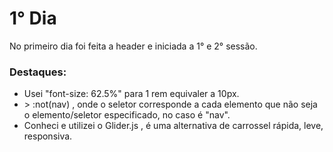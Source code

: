 <h1>1° Dia</h1>
<p>No primeiro dia foi feita a header e iniciada a 1° e 2° sessão.</p>
<h3> Destaques: </h3>
<ul> 
  <li>Usei "font-size: 62.5%" para 1 rem equivaler a 10px.</li>
  <li>> :not(nav) , onde o seletor corresponde a cada elemento que não seja o elemento/seletor especificado, no caso é "nav".</li>
  <li>Conheci e utilizei o Glider.js , é uma alternativa de carrossel rápida, leve, responsiva.</li>
</ul>
